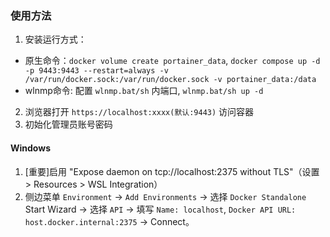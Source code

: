 ### 使用方法

1. 安装运行方式：
- 原生命令：`docker volume create portainer_data`, `docker compose up -d -p 9443:9443 --restart=always -v /var/run/docker.sock:/var/run/docker.sock -v portainer_data:/data`
- wlnmp命令: 配置 `wlnmp.bat/sh` 内端口, `wlnmp.bat/sh up -d`
2. 浏览器打开 `https://localhost:xxxx(默认:9443)` 访问容器
3. 初始化管理员账号密码

#### Windows

1. [重要]启用 "Expose daemon on tcp://localhost:2375 without TLS"（设置 > Resources > WSL Integration）
2. 侧边菜单 `Environment` -> `Add Environments` -> 选择 `Docker Standalone` Start Wizard -> 选择 `API` -> 填写 `Name: localhost`, `Docker API URL: host.docker.internal:2375` -> Connect。